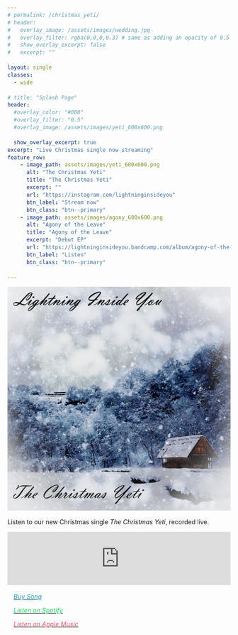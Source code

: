 ```yaml
---
# permalink: /christmas_yeti/
# header:
#   overlay_image: /assets/images/wedding.jpg
#   overlay_filter: rgba(0,0,0,0.3) # same as adding an opacity of 0.5 to a black background
#   show_overlay_excerpt: false
#   excerpt: ""

layout: single
classes:
  - wide

# title: "Splash Page"
header:
  #overlay_color: "#000"
  #overlay_filter: "0.5"
  #overlay_image: /assets/images/yeti_600x600.png
 
  show_overlay_excerpt: true
excerpt: "Live Christmas single now streaming"
feature_row:
    - image_path: assets/images/yeti_600x600.png
      alt: "The Christmas Yeti"
      title: "The Christmas Yeti"
      excerpt: ""
      url: "https://instagram.com/lightninginsideyou"
      btn_label: "Stream now"
      btn_class: "btn--primary" 
    - image_path: assets/images/agony_600x600.png
      alt: "Agony of the Leave"
      title: "Agony of the Leave"
      excerpt: "Debut EP"
      url: "https://lightninginsideyou.bandcamp.com/album/agony-of-the-leave"
      btn_label: "Listen"
      btn_class: "btn--primary"

---
```

![](/assets/images/yeti_600x600.png)

<!-- ![](christmas_yeti.assets/yeti_600x600.png) -->
Listen to our new Christmas single <i>The Christmas Yeti</i>, recorded live.
<iframe style="border: 0; width: 100%; height: 120px;" src="https://bandcamp.com/EmbeddedPlayer/track=3005642738/size=large/bgcol=ffffff/linkcol=0687f5/tracklist=false/artwork=small/transparent=true/" seamless><a href="https://lightninginsideyou.bandcamp.com/track/the-christmas-yeti">The Christmas Yeti by Lightning Inside You</a></iframe>
<style type="text/css">
    .music_links{ 
    	font-family:-apple-system,BlinkMacSystemFont,"Roboto","Segoe UI","Helvetica Neue","Lucida Grande",Arial,sans-serif;
    	Margin-left: 1em;
    	}
</style>

<a href="https://lightninginsideyou.bandcamp.com/track/the-christmas-yeti?action=buy" rel="nofollow noopener noreferrer"><i class="fab fa-bandcamp" style="color:#1DA0C3"  aria-hidden="true"><span class="music_links" style="color:#1DA0C3">Buy Song</span></i></a>

<a href="https://open.spotify.com/track/0Qt33iZTgoBK3zwoMUE6xx" rel="nofollow noopener noreferrer"><i class="fab fa-spotify" style = "color: #1DD05E"  aria-hidden="true"><span class="music_links" style = "color: #1DD05E">Listen on Spotify</span></i></a>

<a href="https://music.apple.com/us/album/the-christmas-yeti-single/1538880231" rel="nofollow noopener noreferrer"><i class="fab fa-apple" style = "color: #F25A6E"  aria-hidden="true"><span class="music_links" style = "color: #F25A6E">Listen on Apple Music</span></i></a>
